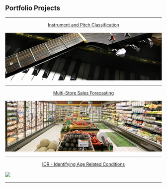 ## Portfolio Projects

---

[<center>Instrument and Pitch Classification</center>](projects/music)
<br>
[<img src="images/guitar_piano_cropped.jpg?raw=true"/>](projects/music)

---
[<center>Multi-Store Sales Forecasting </center>](projects/sales-forcasting)
<br>
[<img src="images/supermarket-3.jpg?raw=true"/>](projects/sales-forcasting)

---
[<center>ICR - Identifying Age Related Conditions</center>](projects/icr-predictions)
<br>
[<img src="images/heartbeat-graph.jpg?raw=true"/>](projects/icr-predictions)




---
<!-- Remove above link if you don't want to attibute -->
